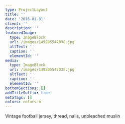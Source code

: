 ```yaml
---
type: ProjectLayout
title: ''
date: '2016-01-01'
client: ''
description: ''
featuredImage:
  type: ImageBlock
  url: /images/149205547038.jpg
  altText: ''
  caption: ''
  elementId: ''
media:
  type: ImageBlock
  url: /images/149205547038.jpg
  altText: ''
  caption: ''
  elementId: ''
bottomSections: []
addTitleSuffix: true
metaTags: []
colors: colors-b
---
```

Vintage football jersey, thread, nails, unbleached muslin
